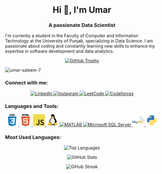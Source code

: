 <h1 align="center">Hi 👋, I'm Umar</h1>
<h3 align="center">A passionate Data Scientist</h3>

I'm currently a student in the Faculty of Computer and Information Technology at the University of Punjab, specializing in Data Science. I am passionate about coding and constantly learning new skills to enhance my expertise in software development and data analytics.

<p align="center"> 
  <a href="https://github.com/ryo-ma/github-profile-trophy">
    <img src="https://github-profile-trophy.vercel.app/?username=umar-saleem-7" alt="GitHub Trophy" />
  </a> 
</p>
<p align="left"> <img src="https://komarev.com/ghpvc/?username=umarsaleem7&label=Profile%20views&color=0e75b6&style=flat" alt="umar-saleem-7" /> </p>
<h3 align="left">Connect with me:</h3>
<p align="center">
  <a href="https://linkedin.com/in/umar-saleem-1a521325b" target="_blank">
    <img src="https://img.icons8.com/color/48/000000/linkedin.png" alt="LinkedIn" width="40" height="40"/>
  </a>
  <a href="https://www.instagram.com/umarsaleem816?igsh=ZjYyZjAycWl6OXk4" target="_blank">
    <img src="https://img.icons8.com/color/48/000000/instagram-new.png" alt="Instagram" width="40" height="40"/>
  </a>
  <a href="https://leetcode.com/u/Umar__Saleem/" target="_blank">
    <img src="https://assets.leetcode.com/static_assets/public/icons/favicon.ico" alt="LeetCode" width="40" height="40"/>
  </a>
  <a href="https://codeforces.com/profile/umar__saleem" target="blank"><img src="https://raw.githubusercontent.com/rahuldkjain/github-profile-readme-generator/master/src/images/icons/Social/codeforces.svg" alt="Codeforces" height="40" width="40" />
  </a>
</p>

<h3 align="left">Languages and Tools:</h3>
<p align="center">
  <a href="https://www.w3schools.com/css/" target="_blank">
    <img src="https://raw.githubusercontent.com/devicons/devicon/master/icons/css3/css3-original-wordmark.svg" alt="CSS3" width="40" height="40"/>
  </a>
  <a href="https://www.w3.org/html/" target="_blank">
    <img src="https://raw.githubusercontent.com/devicons/devicon/master/icons/html5/html5-original-wordmark.svg" alt="HTML5" width="40" height="40"/>
  </a>
  <a href="https://developer.mozilla.org/en-US/docs/Web/JavaScript" target="_blank">
    <img src="https://raw.githubusercontent.com/devicons/devicon/master/icons/javascript/javascript-original.svg" alt="JavaScript" width="40" height="40"/>
  </a>
  <a href="https://www.linux.org/" target="_blank">
    <img src="https://raw.githubusercontent.com/devicons/devicon/master/icons/linux/linux-original.svg" alt="Linux" width="40" height="40"/>
  </a>
  <a href="https://www.mathworks.com/" target="_blank">
    <img src="https://upload.wikimedia.org/wikipedia/commons/2/21/Matlab_Logo.png" alt="MATLAB" width="40" height="40"/>
  </a>
  <a href="https://www.microsoft.com/en-us/sql-server" target="_blank">
    <img src="https://www.svgrepo.com/show/303229/microsoft-sql-server-logo.svg" alt="Microsoft SQL Server" width="40" height="40"/>
  </a>
  <a href="https://www.mysql.com/" target="_blank">
    <img src="https://raw.githubusercontent.com/devicons/devicon/master/icons/mysql/mysql-original-wordmark.svg" alt="MySQL" width="40" height="40"/>
  </a>
  <a href="https://www.python.org" target="_blank">
    <img src="https://raw.githubusercontent.com/devicons/devicon/master/icons/python/python-original.svg" alt="Python" width="40" height="40"/>
  </a>
</p>

<h3 align="left">Most Used Languages:</h3>
<p align="center">
  <img src="https://github-readme-stats.vercel.app/api/top-langs?username=umar-saleem-7&show_icons=true&locale=en&layout=compact" alt="Top Languages" />
</p>

<p align="center">
  <img src="https://github-readme-stats.vercel.app/api?username=umar-saleem-7&show_icons=true&locale=en" alt="GitHub Stats" />
</p>

<p align="center">
  <img src="https://streak-stats.demolab.com?user=umar-saleem-7&theme=light_border=true&date_format=M%20j%5B%2C%20Y%5D" alt="GiHub Streak" />
</p>
